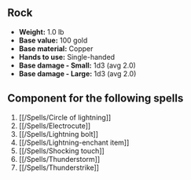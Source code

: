 ## Rock
- **Weight:** 1.0 lb
- **Base value:** 100 gold
- **Base material:** Copper
- **Hands to use:** Single-handed
- **Base damage - Small:** 1d3 (avg 2.0)
- **Base damage - Large:** 1d3 (avg 2.0)

## Component for the following spells

1. [[/Spells/Circle of lightning]]
2. [[/Spells/Electrocute]]
3. [[/Spells/Lightning bolt]]
4. [[/Spells/Lightning-enchant item]]
5. [[/Spells/Shocking touch]]
6. [[/Spells/Thunderstorm]]
7. [[/Spells/Thunderstrike]]
